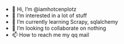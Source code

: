 - 👋 Hi, I’m @iamhotcenplotz
- 👀 I’m interested in a lot of stuff
- 🌱 I’m currently learning Scrapy, sqlalchemy
- 💞️ I’m looking to collaborate on nothing
- 📫 How to reach me my qq mail

<!---
iamhotcenplotz/iamhotcenplotz is a ✨ special ✨ repository because its `README.md` (this file) appears on your GitHub profile.
You can click the Preview link to take a look at your changes.
--->
